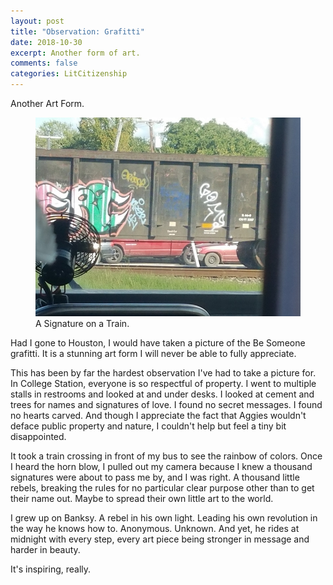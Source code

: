 ```yaml
---
layout: post
title: "Observation: Grafitti"
date: 2018-10-30
excerpt: Another form of art.
comments: false
categories: LitCitizenship
---
```

Another Art Form.

<figure>
    <a href="/LitCitizenship/images/Grafitti1000.jpg"><img src="/LitCitizenship/images/Grafitti600x799.jpg"></a>
	<figcaption>A Signature on a Train.</figcaption>
</figure>

Had I gone to Houston, I would have taken a picture of the Be Someone grafitti. It is a stunning art form I will never be able to fully appreciate.

This has been by far the hardest observation I've had to take a picture for. In College Station, everyone is so respectful of property. I went to multiple stalls in restrooms and looked at and under desks. I looked at cement and trees for names and signatures of love. I found no secret messages. I found no hearts carved. And though I appreciate the fact that Aggies wouldn't deface public property and nature, I couldn't help but feel a tiny bit disappointed.

It took a train crossing in front of my bus to see the rainbow of colors. Once I heard the horn blow, I pulled out my camera because I knew a thousand signatures were about to pass me by, and I was right. A thousand little rebels, breaking the rules for no particular clear purpose other than to get their name out. Maybe to spread their own little art to the world.

I grew up on Banksy. A rebel in his own light. Leading his own revolution in the way he knows how to. Anonymous. Unknown. And yet, he rides at midnight with every step, every art piece being stronger in message and harder in beauty.

It's inspiring, really.
